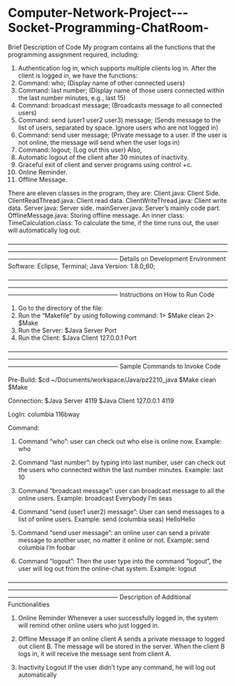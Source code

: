 # Computer-Network-Project---Socket-Programming-ChatRoom-

Brief Description of Code
My program contains all the functions that the programming assignment required, including: 
1. Authentication log in, which supports multiple clients log in. 
After the client is logged in, we have the functions:
2. Command: who; (Display name of other connected users)
3. Command: last number; (Display name of those users connected within the last number minutes, e.g., last 15)
4. Command: broadcast message; (Broadcasts message to all connected users)
5. Command: send (user1 user2 user3) message; (Sends message to the list of users, separated by space. Ignore users who are not logged in)
6. Command: send user message; (Private message to a user. If the user is not online, the message will send when the user logs in)
7. Command: logout; (Log out this user)
Also,
8. Automatic logout of the client after 30 minutes of inactivity.
9. Graceful exit of client and server programs using control +c.
10. Online Reminder.
11. Offline Message.

There are eleven classes in the program, they are: 
Client.java: Client Side.
ClientReadThread.java: Client read data.
ClientWriteThread.java: Client write data.
Server.java: Server side.
mainServer.java: Server’s mainly code part.
OfflineMessage.java: Storing offline message.
An inner class: TimeCalculation.class: To calculate the time, if the time runs out, the user will automatically log out.


——————————————————————————————————————————————————————————————————————————————————————————
Details on Development Environment
Software: Eclipse, Terminal;
Java Version: 1.8.0_60;


——————————————————————————————————————————————————————————————————————————————————————————
Instructions on How to Run Code
1. Go to the directory of the file: 
2. Run the “Makefile” by using following command:
1> $Make clean
2> $Make
3. Run the Server: $Java Server Port
4. Run the Client: $Java Client 127.0.0.1 Port


——————————————————————————————————————————————————————————————————————————————————————————
Sample Commands to Invoke Code

Pre-Build:
$cd ~/Documents/workspace/Java/pz2210_java
$Make clean
$Make

Connection:
$Java Server 4119
$Java Client 127.0.0.1 4119

LogIn:
columbia
116bway

Command: 
1. Command “who”: user can check out who else is online now.
Example: who

2. Command “last number”: by typing into last number, user can check out the users who connected within the last number minutes.
Example: last 10

3. Command “broadcast message”: user can broadcast message to all the online users.
Example: broadcast Everybody I’m seas

4. Command “send (user1 user2) message”: User can send messages to a list of online users.
Example: send (columbia seas) HelloHello

5. Command “send user message”: an online user can send a private message to another user, no matter it online or not.
Example: send columbia I’m foobar

6. Command “logout”: Then the user type into the command “logout”, the user will log out from the online-chat system.
Example: logout


——————————————————————————————————————————————————————————————————————————————————————————
Description of Additional Functionalities
1. Online Reminder
Whenever a user successfully logged in, the system will remind other online users who just logged in.

2. Offline Message
If an online client A sends a private message to logged out client B. The message will be stored in the server. When the client B logs in, it will receive the message sent from client A. 

3. Inactivity Logout
If the user didn’t type any command, he will log out automatically



